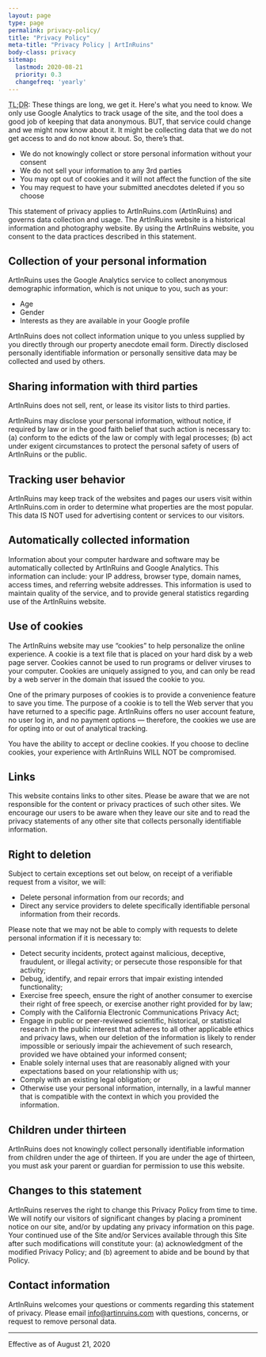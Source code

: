 ```yaml
---
layout: page
type: page
permalink: privacy-policy/
title: "Privacy Policy"
meta-title: "Privacy Policy | ArtInRuins"
body-class: privacy
sitemap:
  lastmod: 2020-08-21
  priority: 0.3
  changefreq: 'yearly'
---
```


<div class="o__tldr">
  <p><abbr title="Too Long; Didn’t Read">TL;DR</abbr>: These things are long, we get it. Here's what you need to know. We only use Google Analytics to track usage of the site, and the tool does a good job of keeping that data anonymous. BUT, that service could change and we might now know about it. It might be collecting data that we do not get access to and do not know about. So, there’s that. </p>
  <ul>
    <li>We do not knowingly collect or store personal information without your consent</li>
    <li>We do not sell your information to any 3rd parties</li>
    <li>You may opt out of cookies and it will not affect the function of the site</li>
    <li>You may request to have your submitted anecdotes deleted if you so choose</li>
  </ul>
</div>

This statement of privacy applies to ArtInRuins.com (ArtInRuins) and governs data collection and usage. The ArtInRuins website is a historical information and photography website. By using the ArtInRuins website, you consent to the data practices described in this statement. 

## Collection of your personal information

ArtInRuins uses the Google Analytics service to collect anonymous demographic information, which is not unique to you, such as your:

+ Age
+ Gender
+ Interests as they are available in your Google profile

ArtInRuins does not collect information unique to you unless supplied by you directly through our property anecdote email form. Directly disclosed personally identifiable information or personally sensitive data may be collected and used by others. 

## Sharing information with third parties

ArtInRuins does not sell, rent, or lease its visitor lists to third parties.

ArtInRuins may disclose your personal information, without notice, if required by law or in the good faith belief that such action is necessary to: (a) conform to the edicts of the law or comply with legal processes; (b) act under exigent circumstances to protect the personal safety of users of ArtInRuins or the public. 

## Tracking user behavior

ArtInRuins may keep track of the websites and pages our users visit within ArtInRuins.com in order to determine what properties are the most popular. This data IS NOT used for advertising content or services to our visitors. 

## Automatically collected information

Information about your computer hardware and software may be automatically collected by ArtInRuins and Google Analytics. This information can include: your IP address, browser type, domain names, access times, and referring website addresses. This information is used to maintain quality of the service, and to provide general statistics regarding use of the ArtInRuins website. 

## Use of cookies

The ArtInRuins website may use “cookies” to help personalize the online experience. A cookie is a text file that is placed on your hard disk by a web page server. Cookies cannot be used to run programs or deliver viruses to your computer. Cookies are uniquely assigned to you, and can only be read by a web server in the domain that issued the cookie to you. 

One of the primary purposes of cookies is to provide a convenience feature to save you time. The purpose of a cookie is to tell the Web server that you have returned to a specific page. ArtInRuins offers no user account feature, no user log in, and no payment options — therefore, the cookies we use are for opting into or out of analytical tracking.

You have the ability to accept or decline cookies. If you choose to decline cookies, your experience with ArtInRuins WILL NOT be compromised. 

## Links

This website contains links to other sites. Please be aware that we are not responsible for the content or privacy practices of such other sites. We encourage our users to be aware when they leave our site and to read the privacy statements of any other site that collects personally identifiable information.

## Right to deletion

Subject to certain exceptions set out below, on receipt of a verifiable request from a visitor, we will:

+ Delete personal information from our records; and
+ Direct any service providers to delete specifically identifiable personal information from their records.

Please note that we may not be able to comply with requests to delete personal information if it is necessary to:

+ Detect security incidents, protect against malicious, deceptive, fraudulent, or illegal activity; or persecute those responsible for that activity;
+ Debug, identify, and repair errors that impair existing intended functionality;
+ Exercise free speech, ensure the right of another consumer to exercise their right of free speech, or exercise another right provided for by law;
+ Comply with the California Electronic Communications Privacy Act;
+ Engage in public or peer-reviewed scientific, historical, or statistical research in the public interest that adheres to all other applicable ethics and privacy laws, when our deletion of the information is likely to render impossible or seriously impair the achievement of such research, provided we have obtained your informed consent;
+ Enable solely internal uses that are reasonably aligned with your expectations based on your relationship with us;
+ Comply with an existing legal obligation; or
+ Otherwise use your personal information, internally, in a lawful manner that is compatible with the context in which you provided the information.

## Children under thirteen

ArtInRuins does not knowingly collect personally identifiable information from children under the age of thirteen. If you are under the age of thirteen, you must ask your parent or guardian for permission to use this website.

## Changes to this statement

ArtInRuins reserves the right to change this Privacy Policy from time to time. We will notify our visitors of significant changes by placing a prominent notice on our site, and/or by updating any privacy information on this page. Your continued use of the Site and/or Services available through this Site after such modifications will constitute your: (a) acknowledgment of the modified Privacy Policy; and (b) agreement to abide and be bound by that Policy.

## Contact information

ArtInRuins welcomes your questions or comments regarding this statement of privacy. Please email info@artinruins.com with questions, concerns, or request to remove personal data. 

***

Effective as of August 21, 2020
